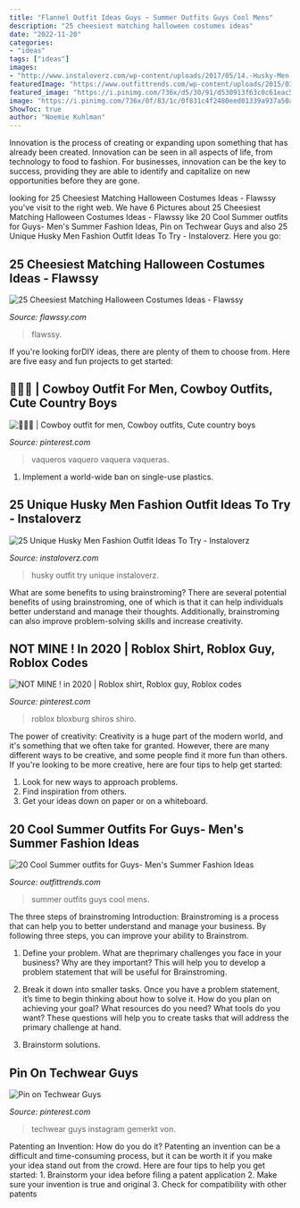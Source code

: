 ```yaml
---
title: "Flannel Outfit Ideas Guys ~ Summer Outfits Guys Cool Mens"
description: "25 cheesiest matching halloween costumes ideas"
date: "2022-11-20"
categories:
- "ideas"
tags: ["ideas"]
images:
- "http://www.instaloverz.com/wp-content/uploads/2017/05/14.-Husky-Men-Outfit.jpg"
featuredImage: "https://www.outfittrends.com/wp-content/uploads/2015/03/0d587f153eb05a307d116678d75b7d00.jpg"
featured_image: "https://i.pinimg.com/736x/d5/30/91/d530913f63c0c61eac54e20ca69d8d4d.jpg"
image: "https://i.pinimg.com/736x/0f/83/1c/0f831c4f2480eed01339a937a50a1f8d.jpg"
ShowToc: true
author: "Noemie Kuhlman"
---
```



Innovation is the process of creating or expanding upon something that has already been created. Innovation can be seen in all aspects of life, from technology to food to fashion. For businesses, innovation can be the key to success, providing they are able to identify and capitalize on new opportunities before they are gone.

	

		
looking for 25 Cheesiest Matching Halloween Costumes Ideas - Flawssy you've visit to the right web. We have 6 Pictures about 25 Cheesiest Matching Halloween Costumes Ideas - Flawssy like 20 Cool Summer outfits for Guys- Men&#039;s Summer Fashion Ideas, Pin on Techwear Guys and also 25 Unique Husky Men Fashion Outfit Ideas To Try - Instaloverz. Here you go:
		
    
## 25 Cheesiest Matching Halloween Costumes Ideas - Flawssy

<img loading=lazy src="https://www.flawssy.com/wp-content/uploads/2016/05/Shibuya-Halloween-Costumes.jpg" onerror="this.onerror=null;this.src='https://tse3.mm.bing.net/th?id=OIP.5q6REJnTwvyuXqSbY4V8HAHaKl&amp;pid=15.1';" alt="25 Cheesiest Matching Halloween Costumes Ideas - Flawssy">

_Source: flawssy.com_

>flawssy. 

	

If you're looking forDIY ideas, there are plenty of them to choose from. Here are five easy and fun projects to get started: 

    
## 💙🤠💙 | Cowboy Outfit For Men, Cowboy Outfits, Cute Country Boys

<img loading=lazy src="https://i.pinimg.com/736x/d5/30/91/d530913f63c0c61eac54e20ca69d8d4d.jpg" onerror="this.onerror=null;this.src='https://tse4.mm.bing.net/th?id=OIP.5gdDLokX_479WHDk4p38vwHaLG&amp;pid=15.1';" alt="💙🤠💙 | Cowboy outfit for men, Cowboy outfits, Cute country boys">

_Source: pinterest.com_

>vaqueros vaquero vaquera vaqueras. 

	

1. Implement a world-wide ban on single-use plastics.

    
## 25 Unique Husky Men Fashion Outfit Ideas To Try - Instaloverz

<img loading=lazy src="http://www.instaloverz.com/wp-content/uploads/2017/05/14.-Husky-Men-Outfit.jpg" onerror="this.onerror=null;this.src='https://tse1.mm.bing.net/th?id=OIP.FQEde7kMrkxluvL_1IS-KwHaLG&amp;pid=15.1';" alt="25 Unique Husky Men Fashion Outfit Ideas To Try - Instaloverz">

_Source: instaloverz.com_

>husky outfit try unique instaloverz. 

	

What are some benefits to using brainstroming?
There are several potential benefits of using brainstroming, one of which is that it can help individuals better understand and manage their thoughts. Additionally, brainstroming can also improve problem-solving skills and increase creativity.

    
## NOT MINE ! In 2020 | Roblox Shirt, Roblox Guy, Roblox Codes

<img loading=lazy src="https://i.pinimg.com/736x/0f/83/1c/0f831c4f2480eed01339a937a50a1f8d.jpg" onerror="this.onerror=null;this.src='https://tse2.mm.bing.net/th?id=OIP.9uCpJGQ5NetAQRp4fBsmTwHaGW&amp;pid=15.1';" alt="NOT MINE ! in 2020 | Roblox shirt, Roblox guy, Roblox codes">

_Source: pinterest.com_

>roblox bloxburg shiros shiro. 

	

The power of creativity:
Creativity is a huge part of the modern world, and it's something that we often take for granted. However, there are many different ways to be creative, and some people find it more fun than others. If you're looking to be more creative, here are four tips to help get started:
1. Look for new ways to approach problems.
2. Find inspiration from others.
3. Get your ideas down on paper or on a whiteboard.

    
## 20 Cool Summer Outfits For Guys- Men&#039;s Summer Fashion Ideas

<img loading=lazy src="https://www.outfittrends.com/wp-content/uploads/2015/03/0d587f153eb05a307d116678d75b7d00.jpg" onerror="this.onerror=null;this.src='https://tse2.mm.bing.net/th?id=OIP.XsqG0pOys3lUkaouNgu-1gAAAA&amp;pid=15.1';" alt="20 Cool Summer outfits for Guys- Men&#039;s Summer Fashion Ideas">

_Source: outfittrends.com_

>summer outfits guys cool mens. 

	

The three steps of brainstroming
Introduction:
Brainstroming is a process that can help you to better understand and manage your business. By following three steps, you can improve your ability to Brainstrom.

1. Define your problem. What are theprimary challenges you face in your business? Why are they important? This will help you to develop a problem statement that will be useful for Brainstroming.

2. Break it down into smaller tasks. Once you have a problem statement, it’s time to begin thinking about how to solve it. How do you plan on achieving your goal? What resources do you need? What tools do you want? These questions will help you to create tasks that will address the primary challenge at hand.

3. Brainstorm solutions.

    
## Pin On Techwear Guys

<img loading=lazy src="https://i.pinimg.com/736x/17/a6/5f/17a65f2eca605ba314104fb4d4fda742.jpg" onerror="this.onerror=null;this.src='https://tse4.mm.bing.net/th?id=OIP.lYHBI55H0nGvvomFRjL2sAHaJQ&amp;pid=15.1';" alt="Pin on Techwear Guys">

_Source: pinterest.com_

>techwear guys instagram gemerkt von. 

	

Patenting an Invention: How do you do it?
Patenting an invention can be a difficult and time-consuming process, but it can be worth it if you make your idea stand out from the crowd. Here are four tips to help you get started: 1. Brainstorm your idea before filing a patent application 
2. Make sure your invention is true and original 
3. Check for compatibility with other patents 

